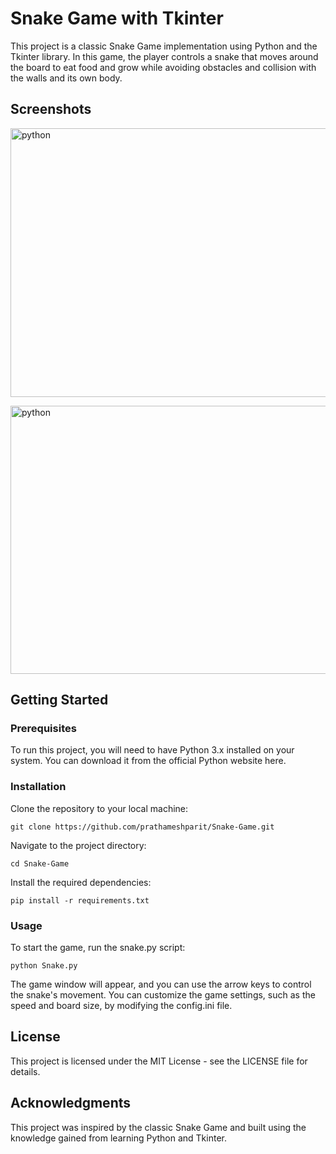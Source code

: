 # Snake Game with Tkinter
This project is a classic Snake Game implementation using Python and the Tkinter library. In this game, the player controls a snake that moves around the board to eat food and grow while avoiding obstacles and collision with the walls and its own body.

## Screenshots

<img align="top" alt="python" src="https://github.com/prathameshparit/SnakeGame/blob/main/snakegame.png" width="1920" height="430">

</p>
  
<p>
<img align="bottom" alt="python" src="https://github.com/prathameshparit/SnakeGame/blob/main/gameover.png"  width="600" height="429">
</p>

## Getting Started

### Prerequisites
To run this project, you will need to have Python 3.x installed on your system. You can download it from the official Python website here.

### Installation
Clone the repository to your local machine:
```
git clone https://github.com/prathameshparit/Snake-Game.git
```
Navigate to the project directory:
```
cd Snake-Game
```
Install the required dependencies:
```
pip install -r requirements.txt
```

### Usage
To start the game, run the snake.py script:
```
python Snake.py
```
The game window will appear, and you can use the arrow keys to control the snake's movement. You can customize the game settings, such as the speed and board size, by modifying the config.ini file.

## License
This project is licensed under the MIT License - see the LICENSE file for details.

## Acknowledgments
This project was inspired by the classic Snake Game and built using the knowledge gained from learning Python and Tkinter.
